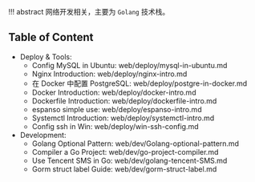 !!! abstract 
	网络开发相关，主要为 `Golang` 技术栈。

## Table of Content

- Deploy & Tools:
    - Config MySQL in Ubuntu: web/deploy/mysql-in-ubuntu.md
    - Nginx Introduction: web/deploy/nginx-intro.md
    - 在 Docker 中配置 PostgreSQL: web/deploy/postgre-in-docker.md
    - Docker Introduction: web/deploy/docker-intro.md
    - Dockerfile Introduction: web/deploy/dockerfile-intro.md
    - espanso simple use: web/deploy/espanso-intro.md
    - Systemctl Introduction: web/deploy/systemctl-intro.md
    - Config ssh in Win: web/deploy/win-ssh-config.md
- Development:
    - Golang Optional Pattern: web/dev/Golang-optional-pattern.md
    - Compiler a Go Project: web/dev/go-project-compiler.md
    - Use Tencent SMS in Go: web/dev/golang-tencent-SMS.md
    - Gorm struct label Guide: web/dev/gorm-struct-label.md